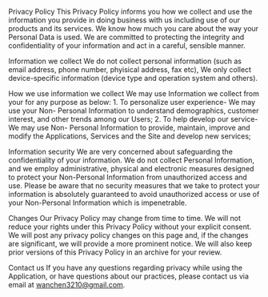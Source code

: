 
   Privacy Policy
   This Privacy Policy informs you how we collect and use the information you provide in doing business with us including use of our products and its services. We know how much you care about the way your Personal Data is used. We are committed to protecting the integrity and confidentiality of your information and act in a careful, sensible manner.

   Information we collect
  We do not collect personal information (such as email address, phone number, phyisical address, fax etc), We only collect device-specific information (device type and operation system and others).

   How we use information we collect
  We may use Information we collect from your for any purpose as below: 1. To personalize user experience- We may use your Non- Personal Information to understand demographics, customer interest, and other trends among our Users; 2. To help develop our service- We may use Non- Personal Information to provide, maintain, improve and modify the Applications, Services and the Site and develop new services;

   Information security
  We are very concerned about safeguarding the confidentiality of your information. We do not collect Personal Information, and we employ administrative, physical and electronic measures designed to protect your Non-Personal Information from unauthorized access and use. Please be aware that no security measures that we take to protect your information is absolutely guaranteed to avoid unauthorized access or use of your Non-Personal Information which is impenetrable.

   Changes
  Our Privacy Policy may change from time to time. We will not reduce your rights under this Privacy Policy without your explicit consent. We will post any privacy policy changes on this page and, if the changes are significant, we will provide a more prominent notice. We will also keep prior versions of this Privacy Policy in an archive for your review.

   Contact us
  If you have any questions regarding privacy while using the Application, or have questions about our practices, please contact us via email at wanchen3210@gmail.com.

